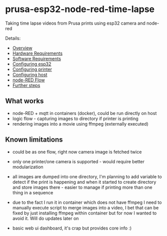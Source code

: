 # prusa-esp32-node-red-time-lapse

Taking time lapse videos from Prusa prints using esp32 camera and node-red

Details:

- [Overview](docs/Overview.md)
- [Hardware Requirements](docs/Requirements.hardware.md)
- [Software Requirements](docs/Requirements.software.md)
- [Configuring esp32](docs/Configuring.esp32.md)
- [Configuring printer](docs/Configuring.printer.md)
- [Configuring host](docs/Configuring.host.md)
- [node-RED Flow](docs/Configuring.node-red.flow.md)
- [Further steps](docs/Further.steps.md)


## What works

- node-RED + mqtt in containers (docker), could be run directly on host
- logic flow - capturing images to directory if printer is printing
- rendering images into a movie using ffmpeg (externally executed)

## Known limitations

- could be as one flow, right now camera image is fetched twice
- only one printer/one camera is supported - would require better modularization

- all images are dumped into one directory, I'm planning to add variable to
  detect if the print is happening and when it started to create directory
  and store images there - easier to manage if printing more than one thing in
  a sequence

- due to the fact I run it in container which does not have ffmpeg I need to
  manually execute script to merge images into a video, I bet that can be fixed
  by just installing ffmpeg within container but for now I wanted to avoid it.
  Will do updates later on

- basic web ui dashboard, it's crap but provides core info :)
